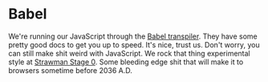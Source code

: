 # Babel

We're running our JavaScript through the [Babel transpiler][babel]. They have
some pretty good docs to get you up to speed. It's nice, trust us. Don't worry,
you can still make shit weird with JavaScript. We rock that thing experimental
style at [Strawman Stage 0](http://babeljs.io/docs/usage/experimental/). Some
bleeding edge shit that will make it to browsers sometime before 2036 A.D.


<!-- Markdown links -->
[babel]: https://babeljs.io

